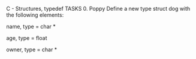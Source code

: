 C - Structures, typedef TASKS 0. Poppy Define a new type struct dog with the following elements:

name, type = char *

age, type = float

owner, type = char *
